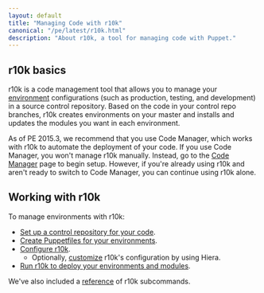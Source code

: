 ```yaml
---
layout: default
title: "Managing Code with r10k"
canonical: "/pe/latest/r10k.html"
description: "About r10k, a tool for managing code with Puppet."
---
```


[direnv]: /puppet/latest/reference/environments.html
[repo]: ./cmgmt_control_repo.html
[config]: ./r10k_config.html
[custom]: ./r10k_custom.html
[puppetfile]: ./cmgmt_puppetfile.html
[run]: ./r10k_run.html
[reference]: ./r10k_reference.html
[repo]: ./cmgmt_control_repo.html
[code_mgr]: ./code_mgr.html

## r10k basics

r10k is a code management tool that allows you to manage your [environment][direnv] configurations (such as production, testing, and development) in a source control repository. Based on the code in your control repo branches, r10k creates environments on your master and installs and updates the modules you want in each environment.

As of PE 2015.3, we recommend that you use Code Manager, which works with r10k to automate the deployment of your code. If you use Code Manager, you won't manage r10k manually. Instead, go to the [Code Manager][code_mgr] page to begin setup. However, if you're already using r10k and aren't ready to switch to Code Manager, you can continue using r10k alone.

## Working with r10k

To manage environments with r10k:

* [Set up a control repository for your code][repo].
* [Create Puppetfiles for your environments][puppetfile].
* [Configure r10k][config].
  * Optionally, [customize][custom] r10k's configuration by using Hiera.
* [Run r10k to deploy your environments and modules][run].

We've also included a [reference][reference] of r10k subcommands.
